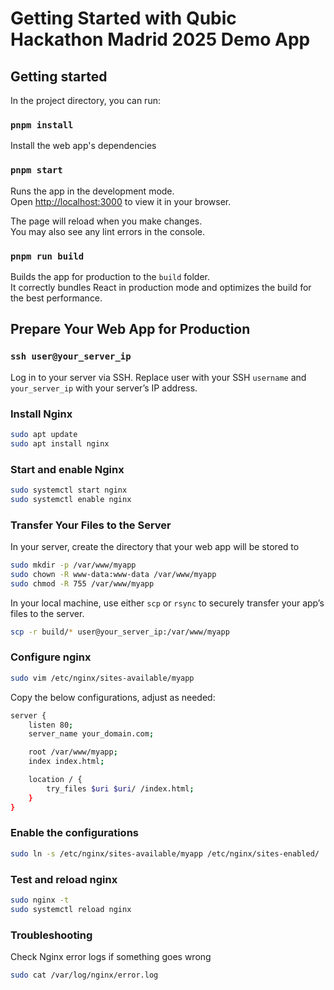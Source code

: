 # Getting Started with Qubic Hackathon Madrid 2025 Demo App


## Getting started

In the project directory, you can run:

### `pnpm install`

Install the web app's dependencies

### `pnpm start`

Runs the app in the development mode.\
Open [http://localhost:3000](http://localhost:3000) to view it in your browser.

The page will reload when you make changes.\
You may also see any lint errors in the console.

### `pnpm run build`

Builds the app for production to the `build` folder.\
It correctly bundles React in production mode and optimizes the build for the best performance.

## Prepare Your Web App for Production

### `ssh user@your_server_ip`
Log in to your server via SSH.
Replace user with your SSH `username` and `your_server_ip` with your server’s IP address.

### Install Nginx

```bash
sudo apt update
sudo apt install nginx
```

### Start and enable Nginx

```bash
sudo systemctl start nginx
sudo systemctl enable nginx
```

### Transfer Your Files to the Server

In your server, create the directory that your web app will be stored to
```bash
sudo mkdir -p /var/www/myapp
sudo chown -R www-data:www-data /var/www/myapp
sudo chmod -R 755 /var/www/myapp
```

In your local machine, use either `scp` or `rsync` to securely transfer your app’s files to the server.

```bash
scp -r build/* user@your_server_ip:/var/www/myapp
```

### Configure nginx

```bash
sudo vim /etc/nginx/sites-available/myapp
```

Copy the below configurations, adjust as needed:
```bash
server {
    listen 80;
    server_name your_domain.com;

    root /var/www/myapp;
    index index.html;

    location / {
        try_files $uri $uri/ /index.html;
    }
}
```

### Enable the configurations

```bash
sudo ln -s /etc/nginx/sites-available/myapp /etc/nginx/sites-enabled/
```
### Test and reload nginx

```bash
sudo nginx -t
sudo systemctl reload nginx
```

### Troubleshooting
Check Nginx error logs if something goes wrong

```bash
sudo cat /var/log/nginx/error.log
```

